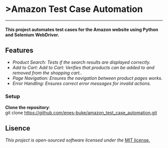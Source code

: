 # >**Amazon Test Case Automation**
---
#### This project automates test cases for the Amazon website using Python and Selenium WebDriver.

## **Features**

- *Product Search: Tests if the search results are displayed correctly.*
- *Add to Cart: Add to Cart: Verifies that products can be added to and removed from the shopping cart..*
- *Page Navigation: Ensures the navigation between product pages works.*
- *Error Handling: Ensures correct error messages for invalid actions.*
 
### Setup

   **Clone the repository**:  
git clone https://github.com/enes-buke/amazon_test_case_automation.git

## **Lisence**  
_This project is open-sourced software licensed under the_ [MIT license.](Lisence.md)
